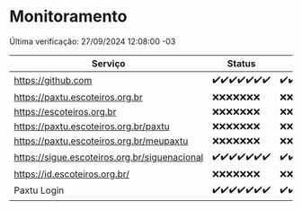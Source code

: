 # Monitoramento

Última verificação: 27/09/2024 12:08:00 -03

|Serviço|Status|Últimas 24h|
|---|---|---|
|https://github.com|<span title="2024-09-20: OK=23">✔️</span><span title="2024-09-21: OK=23">✔️</span><span title="2024-09-22: OK=23">✔️</span><span title="2024-09-23: OK=23">✔️</span><span title="2024-09-24: OK=23">✔️</span><span title="2024-09-25: OK=23">✔️</span><span title="2024-09-26: OK=14">✔️</span>|<span title="26/09/2024 12:08:00 -03 : 200">✔️</span><span title="26/09/2024 13:09:00 -03 : 200">✔️</span><span title="26/09/2024 14:08:00 -03 : 200">✔️</span><span title="26/09/2024 15:10:00 -03 : 200">✔️</span><span title="26/09/2024 16:06:00 -03 : 200">✔️</span><span title="26/09/2024 17:08:00 -03 : 200">✔️</span><span title="26/09/2024 18:06:00 -03 : 200">✔️</span><span title="26/09/2024 19:07:00 -03 : 200">✔️</span><span title="26/09/2024 20:08:00 -03 : 200">✔️</span><span title="26/09/2024 21:39:00 -03 : 200">✔️</span><span title="26/09/2024 23:10:00 -03 : 200">✔️</span><span title="27/09/2024 00:14:00 -03 : 200">✔️</span><span title="27/09/2024 01:10:00 -03 : 200">✔️</span><span title="27/09/2024 02:08:00 -03 : 200">✔️</span><span title="27/09/2024 03:12:00 -03 : 200">✔️</span><span title="27/09/2024 04:08:00 -03 : 200">✔️</span><span title="27/09/2024 05:11:00 -03 : 200">✔️</span><span title="27/09/2024 06:09:00 -03 : 200">✔️</span><span title="27/09/2024 07:09:00 -03 : 200">✔️</span><span title="27/09/2024 08:07:00 -03 : 200">✔️</span><span title="27/09/2024 09:14:00 -03 : 200">✔️</span><span title="27/09/2024 10:17:00 -03 : 200">✔️</span><span title="27/09/2024 11:07:00 -03 : 200">✔️</span><span title="27/09/2024 12:08:00 -03 : 200">✔️</span>|
|https://paxtu.escoteiros.org.br|<span title="2024-09-20: Falhas=23">❌</span><span title="2024-09-21: Falhas=23">❌</span><span title="2024-09-22: Falhas=23">❌</span><span title="2024-09-23: Falhas=23">❌</span><span title="2024-09-24: Falhas=23">❌</span><span title="2024-09-25: Falhas=23">❌</span><span title="2024-09-26: Falhas=14">❌</span>|<span title="26/09/2024 12:08:00 -03 : 403">❌</span><span title="26/09/2024 13:09:00 -03 : 403">❌</span><span title="26/09/2024 14:08:00 -03 : 403">❌</span><span title="26/09/2024 15:10:00 -03 : 403">❌</span><span title="26/09/2024 16:06:00 -03 : 403">❌</span><span title="26/09/2024 17:08:00 -03 : 403">❌</span><span title="26/09/2024 18:06:00 -03 : 403">❌</span><span title="26/09/2024 19:07:00 -03 : 403">❌</span><span title="26/09/2024 20:08:00 -03 : 403">❌</span><span title="26/09/2024 21:39:00 -03 : 403">❌</span><span title="26/09/2024 23:10:00 -03 : 403">❌</span><span title="27/09/2024 00:14:00 -03 : 403">❌</span><span title="27/09/2024 01:10:00 -03 : 403">❌</span><span title="27/09/2024 02:08:00 -03 : 403">❌</span><span title="27/09/2024 03:12:00 -03 : 403">❌</span><span title="27/09/2024 04:08:00 -03 : 403">❌</span><span title="27/09/2024 05:11:00 -03 : 403">❌</span><span title="27/09/2024 06:09:00 -03 : 403">❌</span><span title="27/09/2024 07:09:00 -03 : 403">❌</span><span title="27/09/2024 08:07:00 -03 : 403">❌</span><span title="27/09/2024 09:14:00 -03 : 403">❌</span><span title="27/09/2024 10:17:00 -03 : 403">❌</span><span title="27/09/2024 11:07:00 -03 : 403">❌</span><span title="27/09/2024 12:08:00 -03 : 403">❌</span>|
|https://escoteiros.org.br|<span title="2024-09-20: Falhas=23">❌</span><span title="2024-09-21: Falhas=23">❌</span><span title="2024-09-22: Falhas=23">❌</span><span title="2024-09-23: Falhas=23">❌</span><span title="2024-09-24: Falhas=23">❌</span><span title="2024-09-25: Falhas=23">❌</span><span title="2024-09-26: Falhas=14">❌</span>|<span title="26/09/2024 12:08:00 -03 : 403">❌</span><span title="26/09/2024 13:09:00 -03 : 403">❌</span><span title="26/09/2024 14:08:00 -03 : 403">❌</span><span title="26/09/2024 15:10:00 -03 : 403">❌</span><span title="26/09/2024 16:06:00 -03 : 403">❌</span><span title="26/09/2024 17:08:00 -03 : 403">❌</span><span title="26/09/2024 18:06:00 -03 : 403">❌</span><span title="26/09/2024 19:07:00 -03 : 403">❌</span><span title="26/09/2024 20:08:00 -03 : 403">❌</span><span title="26/09/2024 21:39:00 -03 : 403">❌</span><span title="26/09/2024 23:10:00 -03 : 403">❌</span><span title="27/09/2024 00:14:00 -03 : 403">❌</span><span title="27/09/2024 01:10:00 -03 : 403">❌</span><span title="27/09/2024 02:08:00 -03 : 403">❌</span><span title="27/09/2024 03:12:00 -03 : 403">❌</span><span title="27/09/2024 04:08:00 -03 : 403">❌</span><span title="27/09/2024 05:11:00 -03 : 403">❌</span><span title="27/09/2024 06:09:00 -03 : 403">❌</span><span title="27/09/2024 07:09:00 -03 : 403">❌</span><span title="27/09/2024 08:07:00 -03 : 403">❌</span><span title="27/09/2024 09:14:00 -03 : 403">❌</span><span title="27/09/2024 10:17:00 -03 : 403">❌</span><span title="27/09/2024 11:08:00 -03 : 403">❌</span><span title="27/09/2024 12:08:00 -03 : 403">❌</span>|
|https://paxtu.escoteiros.org.br/paxtu|<span title="2024-09-20: Falhas=23">❌</span><span title="2024-09-21: Falhas=23">❌</span><span title="2024-09-22: Falhas=23">❌</span><span title="2024-09-23: Falhas=23">❌</span><span title="2024-09-24: Falhas=23">❌</span><span title="2024-09-25: Falhas=23">❌</span><span title="2024-09-26: Falhas=14">❌</span>|<span title="26/09/2024 12:08:00 -03 : 403">❌</span><span title="26/09/2024 13:09:00 -03 : 403">❌</span><span title="26/09/2024 14:08:00 -03 : 403">❌</span><span title="26/09/2024 15:10:00 -03 : 403">❌</span><span title="26/09/2024 16:06:00 -03 : 403">❌</span><span title="26/09/2024 17:08:00 -03 : 403">❌</span><span title="26/09/2024 18:06:00 -03 : 403">❌</span><span title="26/09/2024 19:07:00 -03 : 403">❌</span><span title="26/09/2024 20:08:00 -03 : 403">❌</span><span title="26/09/2024 21:39:00 -03 : 403">❌</span><span title="26/09/2024 23:10:00 -03 : 403">❌</span><span title="27/09/2024 00:14:00 -03 : 403">❌</span><span title="27/09/2024 01:10:00 -03 : 403">❌</span><span title="27/09/2024 02:08:00 -03 : 403">❌</span><span title="27/09/2024 03:12:00 -03 : 403">❌</span><span title="27/09/2024 04:08:00 -03 : 403">❌</span><span title="27/09/2024 05:11:00 -03 : 403">❌</span><span title="27/09/2024 06:09:00 -03 : 403">❌</span><span title="27/09/2024 07:09:00 -03 : 403">❌</span><span title="27/09/2024 08:07:00 -03 : 403">❌</span><span title="27/09/2024 09:14:00 -03 : 403">❌</span><span title="27/09/2024 10:17:00 -03 : 403">❌</span><span title="27/09/2024 11:08:00 -03 : 403">❌</span><span title="27/09/2024 12:08:00 -03 : 403">❌</span>|
|https://paxtu.escoteiros.org.br/meupaxtu|<span title="2024-09-20: Falhas=23">❌</span><span title="2024-09-21: Falhas=23">❌</span><span title="2024-09-22: Falhas=23">❌</span><span title="2024-09-23: Falhas=23">❌</span><span title="2024-09-24: Falhas=23">❌</span><span title="2024-09-25: Falhas=23">❌</span><span title="2024-09-26: Falhas=14">❌</span>|<span title="26/09/2024 12:08:00 -03 : 403">❌</span><span title="26/09/2024 13:09:00 -03 : 403">❌</span><span title="26/09/2024 14:08:00 -03 : 403">❌</span><span title="26/09/2024 15:10:00 -03 : 403">❌</span><span title="26/09/2024 16:06:00 -03 : 403">❌</span><span title="26/09/2024 17:08:00 -03 : 403">❌</span><span title="26/09/2024 18:06:00 -03 : 403">❌</span><span title="26/09/2024 19:07:00 -03 : 403">❌</span><span title="26/09/2024 20:08:00 -03 : 403">❌</span><span title="26/09/2024 21:39:00 -03 : 403">❌</span><span title="26/09/2024 23:10:00 -03 : 403">❌</span><span title="27/09/2024 00:14:00 -03 : 403">❌</span><span title="27/09/2024 01:10:00 -03 : 403">❌</span><span title="27/09/2024 02:08:00 -03 : 403">❌</span><span title="27/09/2024 03:12:00 -03 : 403">❌</span><span title="27/09/2024 04:08:00 -03 : 403">❌</span><span title="27/09/2024 05:11:00 -03 : 403">❌</span><span title="27/09/2024 06:09:00 -03 : 403">❌</span><span title="27/09/2024 07:09:00 -03 : 403">❌</span><span title="27/09/2024 08:07:00 -03 : 403">❌</span><span title="27/09/2024 09:14:00 -03 : 403">❌</span><span title="27/09/2024 10:17:00 -03 : 403">❌</span><span title="27/09/2024 11:08:00 -03 : 403">❌</span><span title="27/09/2024 12:08:00 -03 : 403">❌</span>|
|https://sigue.escoteiros.org.br/siguenacional|<span title="2024-09-20: OK=23">✔️</span><span title="2024-09-21: OK=23">✔️</span><span title="2024-09-22: OK=23">✔️</span><span title="2024-09-23: OK=23">✔️</span><span title="2024-09-24: OK=23">✔️</span><span title="2024-09-25: OK=23">✔️</span><span title="2024-09-26: OK=14">✔️</span>|<span title="26/09/2024 12:08:00 -03 : 200">✔️</span><span title="26/09/2024 13:09:00 -03 : 200">✔️</span><span title="26/09/2024 14:08:00 -03 : 200">✔️</span><span title="26/09/2024 15:10:00 -03 : 200">✔️</span><span title="26/09/2024 16:06:00 -03 : 200">✔️</span><span title="26/09/2024 17:08:00 -03 : 200">✔️</span><span title="26/09/2024 18:06:00 -03 : 200">✔️</span><span title="26/09/2024 19:07:00 -03 : 200">✔️</span><span title="26/09/2024 20:08:00 -03 : 200">✔️</span><span title="26/09/2024 21:39:00 -03 : 200">✔️</span><span title="26/09/2024 23:10:00 -03 : 200">✔️</span><span title="27/09/2024 00:14:00 -03 : 200">✔️</span><span title="27/09/2024 01:10:00 -03 : 200">✔️</span><span title="27/09/2024 02:08:00 -03 : 200">✔️</span><span title="27/09/2024 03:12:00 -03 : 200">✔️</span><span title="27/09/2024 04:08:00 -03 : 200">✔️</span><span title="27/09/2024 05:11:00 -03 : 200">✔️</span><span title="27/09/2024 06:09:00 -03 : 200">✔️</span><span title="27/09/2024 07:09:00 -03 : 200">✔️</span><span title="27/09/2024 08:07:00 -03 : 200">✔️</span><span title="27/09/2024 09:14:00 -03 : 200">✔️</span><span title="27/09/2024 10:17:00 -03 : 200">✔️</span><span title="27/09/2024 11:08:00 -03 : 200">✔️</span><span title="27/09/2024 12:08:00 -03 : 200">✔️</span>|
|https://id.escoteiros.org.br/|<span title="2024-09-20: Falhas=23">❌</span><span title="2024-09-21: Falhas=23">❌</span><span title="2024-09-22: Falhas=23">❌</span><span title="2024-09-23: Falhas=23">❌</span><span title="2024-09-24: Falhas=23">❌</span><span title="2024-09-25: Falhas=23">❌</span><span title="2024-09-26: Falhas=14">❌</span>|<span title="26/09/2024 12:08:00 -03 : 403">❌</span><span title="26/09/2024 13:09:00 -03 : 403">❌</span><span title="26/09/2024 14:08:00 -03 : 403">❌</span><span title="26/09/2024 15:10:00 -03 : 403">❌</span><span title="26/09/2024 16:06:00 -03 : 403">❌</span><span title="26/09/2024 17:08:00 -03 : 403">❌</span><span title="26/09/2024 18:06:00 -03 : 403">❌</span><span title="26/09/2024 19:07:00 -03 : 403">❌</span><span title="26/09/2024 20:08:00 -03 : 403">❌</span><span title="26/09/2024 21:39:00 -03 : 403">❌</span><span title="26/09/2024 23:10:00 -03 : 403">❌</span><span title="27/09/2024 00:14:00 -03 : 403">❌</span><span title="27/09/2024 01:10:00 -03 : 403">❌</span><span title="27/09/2024 02:08:00 -03 : 403">❌</span><span title="27/09/2024 03:12:00 -03 : 403">❌</span><span title="27/09/2024 04:08:00 -03 : 403">❌</span><span title="27/09/2024 05:11:00 -03 : 403">❌</span><span title="27/09/2024 06:09:00 -03 : 403">❌</span><span title="27/09/2024 07:09:00 -03 : 403">❌</span><span title="27/09/2024 08:07:00 -03 : 403">❌</span><span title="27/09/2024 09:14:00 -03 : 403">❌</span><span title="27/09/2024 10:17:00 -03 : 403">❌</span><span title="27/09/2024 11:08:00 -03 : 403">❌</span><span title="27/09/2024 12:08:00 -03 : 403">❌</span>|
|Paxtu Login|<span title="2024-09-20: OK=23">✔️</span><span title="2024-09-21: OK=23">✔️</span><span title="2024-09-22: OK=23">✔️</span><span title="2024-09-23: OK=23">✔️</span><span title="2024-09-24: OK=23">✔️</span><span title="2024-09-25: OK=23">✔️</span><span title="2024-09-26: OK=14">✔️</span>|<span title="26/09/2024 12:08:00 -03 : 200">✔️</span><span title="26/09/2024 13:09:00 -03 : 200">✔️</span><span title="26/09/2024 14:08:00 -03 : 200">✔️</span><span title="26/09/2024 15:10:00 -03 : 200">✔️</span><span title="26/09/2024 16:06:00 -03 : 200">✔️</span><span title="26/09/2024 17:08:00 -03 : 200">✔️</span><span title="26/09/2024 18:06:00 -03 : 200">✔️</span><span title="26/09/2024 19:07:00 -03 : 200">✔️</span><span title="26/09/2024 20:08:00 -03 : 200">✔️</span><span title="26/09/2024 21:39:00 -03 : 200">✔️</span><span title="26/09/2024 23:10:00 -03 : 200">✔️</span><span title="27/09/2024 00:14:00 -03 : 200">✔️</span><span title="27/09/2024 01:10:00 -03 : 200">✔️</span><span title="27/09/2024 02:08:00 -03 : 200">✔️</span><span title="27/09/2024 03:12:00 -03 : 200">✔️</span><span title="27/09/2024 04:08:00 -03 : 200">✔️</span><span title="27/09/2024 05:11:00 -03 : 200">✔️</span><span title="27/09/2024 06:09:00 -03 : 200">✔️</span><span title="27/09/2024 07:09:00 -03 : 200">✔️</span><span title="27/09/2024 08:07:00 -03 : 200">✔️</span><span title="27/09/2024 09:14:00 -03 : 200">✔️</span><span title="27/09/2024 10:17:00 -03 : 200">✔️</span><span title="27/09/2024 11:08:00 -03 : 200">✔️</span><span title="27/09/2024 12:08:00 -03 : 200">✔️</span>|
